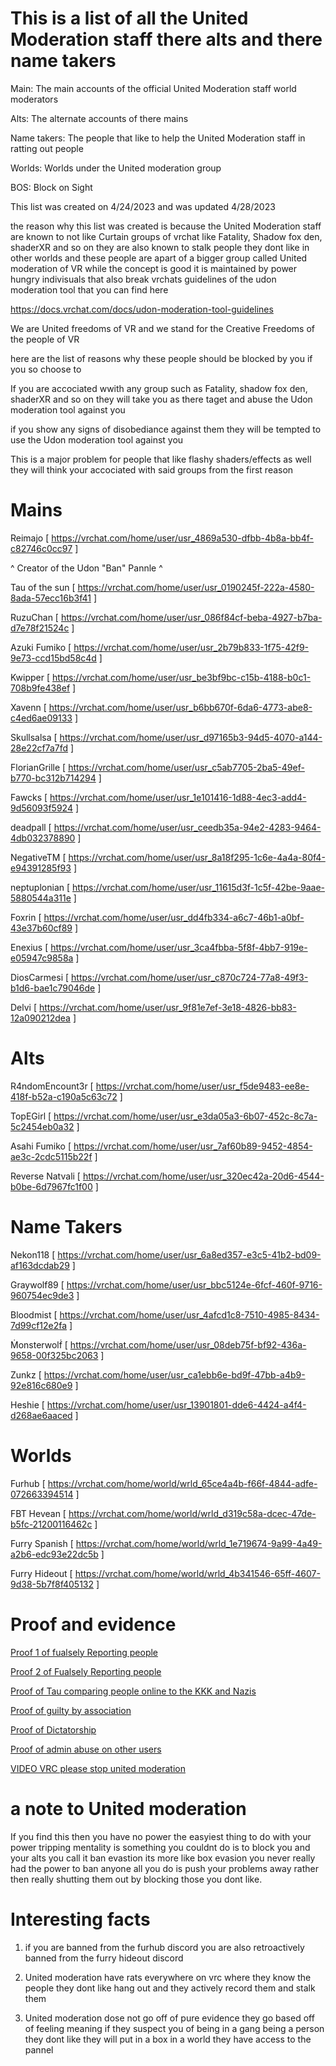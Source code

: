 # This is a list of all the United Moderation staff there alts and there name takers

Main: The main accounts of the official United Moderation staff world moderators 

Alts: The alternate accounts of there mains

Name takers: The people that like to help the United Moderation staff in ratting out people

Worlds: Worlds under the United moderation group

BOS: Block on Sight


This list was created on 4/24/2023 and was updated 4/28/2023


the reason why this list was created is because the United Moderation staff are known to not like Curtain groups of vrchat like Fatality, Shadow fox den, shaderXR and so on they are also known to stalk people they dont like in other worlds and these people are apart of a bigger group called United moderation of VR while the concept is good it is maintained by power hungry indivisuals that also break vrchats guidelines of the udon moderation tool that you can find here

https://docs.vrchat.com/docs/udon-moderation-tool-guidelines

We are United freedoms of VR and we stand for the Creative Freedoms of the people of VR 

here are the list of reasons why these people should be blocked by you if you so choose to

If you are accociated wwith any group such as Fatality, shadow fox den, shaderXR and so on they will take you as there taget and abuse the Udon moderation tool against you

if you show any signs of disobediance against them they will be tempted to use the Udon moderation tool against you

This is a major problem for people that like flashy shaders/effects as well they will think your accociated with said groups from the first reason


# Mains
Reimajo [ https://vrchat.com/home/user/usr_4869a530-dfbb-4b8a-bb4f-c82746c0cc97 ]

^ Creator of the Udon "Ban" Pannle ^

Tau of the sun [ https://vrchat.com/home/user/usr_0190245f-222a-4580-8ada-57ecc16b3f41 ]

RuzuChan [ https://vrchat.com/home/user/usr_086f84cf-beba-4927-b7ba-d7e78f21524c ]

Azuki Fumiko [
https://vrchat.com/home/user/usr_2b79b833-1f75-42f9-9e73-ccd15bd58c4d
]

Kwipper [
https://vrchat.com/home/user/usr_be3bf9bc-c15b-4188-b0c1-708b9fe438ef
]

Xavenn [
https://vrchat.com/home/user/usr_b6bb670f-6da6-4773-abe8-c4ed6ae09133
]

Skullsalsa [
https://vrchat.com/home/user/usr_d97165b3-94d5-4070-a144-28e22cf7a7fd
]

FlorianGrille [
https://vrchat.com/home/user/usr_c5ab7705-2ba5-49ef-b770-bc312b714294
]

Fawcks [
https://vrchat.com/home/user/usr_1e101416-1d88-4ec3-add4-9d56093f5924
]

deadpall [
https://vrchat.com/home/user/usr_ceedb35a-94e2-4283-9464-4db032378890
]

NegativeTM [
https://vrchat.com/home/user/usr_8a18f295-1c6e-4a4a-80f4-e94391285f93
]

neptuplonian [
https://vrchat.com/home/user/usr_11615d3f-1c5f-42be-9aae-5880544a311e
]

Foxrin [
https://vrchat.com/home/user/usr_dd4fb334-a6c7-46b1-a0bf-43e37b60cf89
]

Enexius [
https://vrchat.com/home/user/usr_3ca4fbba-5f8f-4bb7-919e-e05947c9858a
]

DiosCarmesi [
https://vrchat.com/home/user/usr_c870c724-77a8-49f3-b1d6-bae1c79046de
]

Delvi [
https://vrchat.com/home/user/usr_9f81e7ef-3e18-4826-bb83-12a090212dea
]

# Alts

R4ndomEncount3r [
https://vrchat.com/home/user/usr_f5de9483-ee8e-418f-b52a-c190a5c63c72
]

TopEGirl [
https://vrchat.com/home/user/usr_e3da05a3-6b07-452c-8c7a-5c2454eb0a32
]

Asahi Fumiko [
https://vrchat.com/home/user/usr_7af60b89-9452-4854-ae3c-2cdc5115b22f
]

Reverse Natvali [
https://vrchat.com/home/user/usr_320ec42a-20d6-4544-b0be-6d7967fc1f00
]



# Name Takers

Nekon118 [
https://vrchat.com/home/user/usr_6a8ed357-e3c5-41b2-bd09-af163dcdab29
]

Graywolf89 [
https://vrchat.com/home/user/usr_bbc5124e-6fcf-460f-9716-960754ec9de3
]

Bloodmist [
https://vrchat.com/home/user/usr_4afcd1c8-7510-4985-8434-7d99cf12e2fa
]

Ṁonsterwolḟ [
https://vrchat.com/home/user/usr_08deb75f-bf92-436a-9658-00f325bc2063
]

Zunkz [
https://vrchat.com/home/user/usr_ca1ebb6e-bd9f-47bb-a4b9-92e816c680e9
]

Heshie [
https://vrchat.com/home/user/usr_13901801-dde6-4424-a4f4-d268ae6aaced
]


# Worlds

Furhub [
https://vrchat.com/home/world/wrld_65ce4a4b-f66f-4844-adfe-072663394514
]

FBT Hevean [
https://vrchat.com/home/world/wrld_d319c58a-dcec-47de-b5fc-21200116462c
]

Furry Spanish [
https://vrchat.com/home/world/wrld_1e719674-9a99-4a49-a2b6-edc93e22dc5b
]

Furry Hideout [
https://vrchat.com/home/world/wrld_4b341546-65ff-4607-9d38-5b7f8f405132
]


# Proof and evidence

[Proof 1 of fualsely Reporting people](https://twitter.com/K0Y0INU/status/1650607656946507778?s=20)

[Proof 2 of Fualsely Reporting people](https://twitter.com/K0Y0INU/status/1651002022504681472?s=20)

[Proof of Tau comparing people online to the KKK and Nazis](https://twitter.com/K0Y0INU/status/1650603288918630403?s=20)

[Proof of guilty by association](https://twitter.com/K0Y0INU/status/1652036429088694279?s=20)

[Proof of Dictatorship](https://twitter.com/K0Y0INU/status/1651647857819000836?s=20)

[Proof of admin abuse on other users](https://twitter.com/K0Y0INU/status/1651691584579149829?s=20)

[VIDEO VRC please stop united moderation](https://youtu.be/KXPu-dLo49U)


# a note to United moderation
If you find this then you have no power the easyiest thing to do with your power tripping mentality is something you couldnt do is to block you and your alts you call it ban evastion its more like box evasion you never really had the power to ban anyone all you do is push your problems away rather then really shutting them out by blocking those you dont like.


# Interesting facts

1. if you are banned from the furhub discord you are also retroactively banned from the furry hideout discord

2. United moderation have rats everywhere on vrc where they know the people they dont like hang out and they actively record them and stalk them

3. United moderation dose not go off of pure evidence they go based off of feeling meaning if they suspect you of being in a gang being a person they dont like they will put in a box in a world they have access to the pannel 